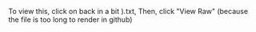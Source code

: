 To view this, click on back in a bit ).txt, Then, click "View Raw" (because the file is too long to render in github)
